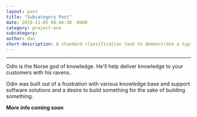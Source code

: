```yaml
---
layout: post
title: "Subcategory Post"
date: 2019-11-05 08:44:38 -0400
category: project-one
subcategory: 
author: dan
short-description: A standard classification task to demonstrate a typical workflow.
---
```


-----

Odin is the Norse god of knowledge. He'll help deliver knowledge to your customers with his ravens.

Odin was built out of a frustration with various knowledge base and support software solutions and a desire to build something for the sake of building something.

**More info coming soon**


